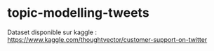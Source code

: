 # topic-modelling-tweets

Dataset disponible sur kaggle : https://www.kaggle.com/thoughtvector/customer-support-on-twitter
